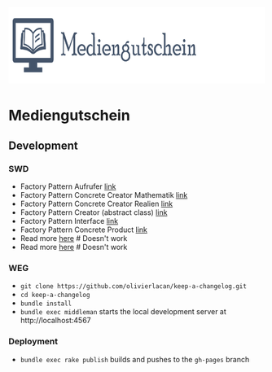 
# <img src="./modularbeit/www/public/images/Logo.png" height=150 alt="Mediengutschein" />

# Mediengutschein
## Development

### SWD

- Factory Pattern Aufrufer [link](./modularbeit/www/model/lerneinheiten/LerninhaltModel.php)
- Factory Pattern Concrete Creator Mathematik [link](./modularbeit/www/model/lerneinheiten/ConcreteCreatorMathe.php)
- Factory Pattern Concrete Creator Realien [link](./modularbeit/www/model/lerneinheiten/ConcreteCreatorRealien.php)
- Factory Pattern Creator (abstract class) [link](./modularbeit/www/model/lerneinheiten/Creator.php)
- Factory Pattern Interface [link](./modularbeit/www/model/lerneinheiten/Produceble.php)
- Factory Pattern Concrete Product [link](./modularbeit/www/model/lerneinheiten/EinXEins.php)
- Read more [here](file:///media/user/README_2.md) # Doesn't work
- Read more [here](/media/user/README_2.md) # Doesn't work

### WEG

- `git clone https://github.com/olivierlacan/keep-a-changelog.git`
- `cd keep-a-changelog`
- `bundle install`
- `bundle exec middleman` starts the local development server at http://localhost:4567

### Deployment

- `bundle exec rake publish` builds and pushes to the `gh-pages` branch

